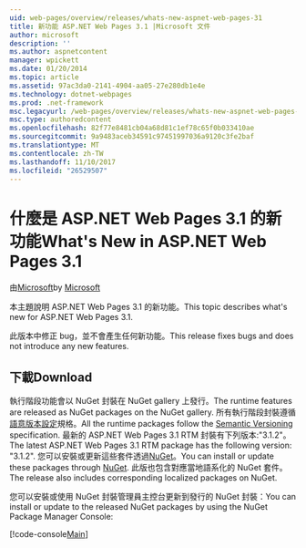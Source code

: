 ```yaml
---
uid: web-pages/overview/releases/whats-new-aspnet-web-pages-31
title: 新功能 ASP.NET Web Pages 3.1 |Microsoft 文件
author: microsoft
description: ''
ms.author: aspnetcontent
manager: wpickett
ms.date: 01/20/2014
ms.topic: article
ms.assetid: 97ac3da0-2141-4904-aa05-27e280db1e4e
ms.technology: dotnet-webpages
ms.prod: .net-framework
msc.legacyurl: /web-pages/overview/releases/whats-new-aspnet-web-pages-31
msc.type: authoredcontent
ms.openlocfilehash: 82f77e8481cb04a68d81c1ef78c65f0b033410ae
ms.sourcegitcommit: 9a9483aceb34591c97451997036a9120c3fe2baf
ms.translationtype: MT
ms.contentlocale: zh-TW
ms.lasthandoff: 11/10/2017
ms.locfileid: "26529507"
---
```

<a name="whats-new-in-aspnet-web-pages-31"></a><span data-ttu-id="69ee5-102">什麼是 ASP.NET Web Pages 3.1 的新功能</span><span class="sxs-lookup"><span data-stu-id="69ee5-102">What's New in ASP.NET Web Pages 3.1</span></span>
====================
<span data-ttu-id="69ee5-103">由[Microsoft](https://github.com/microsoft)</span><span class="sxs-lookup"><span data-stu-id="69ee5-103">by [Microsoft](https://github.com/microsoft)</span></span>

<span data-ttu-id="69ee5-104">本主題說明 ASP.NET Web Pages 3.1 的新功能。</span><span class="sxs-lookup"><span data-stu-id="69ee5-104">This topic describes what's new for ASP.NET Web Pages 3.1.</span></span>

<span data-ttu-id="69ee5-105">此版本中修正 bug，並不會產生任何新功能。</span><span class="sxs-lookup"><span data-stu-id="69ee5-105">This release fixes bugs and does not introduce any new features.</span></span>

<a id="download"></a>
## <a name="download"></a><span data-ttu-id="69ee5-106">下載</span><span class="sxs-lookup"><span data-stu-id="69ee5-106">Download</span></span>

<span data-ttu-id="69ee5-107">執行階段功能會以 NuGet 封裝在 NuGet gallery 上發行。</span><span class="sxs-lookup"><span data-stu-id="69ee5-107">The runtime features are released as NuGet packages on the NuGet gallery.</span></span> <span data-ttu-id="69ee5-108">所有執行階段封裝遵循[語意版本設定](http://semver.org/)規格。</span><span class="sxs-lookup"><span data-stu-id="69ee5-108">All the runtime packages follow the [Semantic Versioning](http://semver.org/) specification.</span></span> <span data-ttu-id="69ee5-109">最新的 ASP.NET Web Pages 3.1 RTM 封裝有下列版本:"3.1.2"。</span><span class="sxs-lookup"><span data-stu-id="69ee5-109">The latest ASP.NET Web Pages 3.1 RTM package has the following version: "3.1.2".</span></span> <span data-ttu-id="69ee5-110">您可以安裝或更新這些套件透過[NuGet](http://www.nuget.org/packages/Microsoft.AspNet.WebPages/)。</span><span class="sxs-lookup"><span data-stu-id="69ee5-110">You can install or update these packages through [NuGet](http://www.nuget.org/packages/Microsoft.AspNet.WebPages/).</span></span> <span data-ttu-id="69ee5-111">此版也包含對應當地語系化的 NuGet 套件。</span><span class="sxs-lookup"><span data-stu-id="69ee5-111">The release also includes corresponding localized packages on NuGet.</span></span>

<span data-ttu-id="69ee5-112">您可以安裝或使用 NuGet 封裝管理員主控台更新到發行的 NuGet 封裝：</span><span class="sxs-lookup"><span data-stu-id="69ee5-112">You can install or update to the released NuGet packages by using the NuGet Package Manager Console:</span></span>

[!code-console[Main](whats-new-aspnet-web-pages-31/samples/sample1.cmd)]

